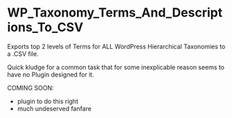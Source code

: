 WP_Taxonomy_Terms_And_Descriptions_To_CSV
==================

Exports top 2 levels of Terms for ALL WordPress Hierarchical Taxonomies to a .CSV file.

Quick kludge for a common task that for some inexplicable reason seems to have no Plugin designed for it.

COMING SOON:
- plugin to do this right
- much undeserved fanfare
